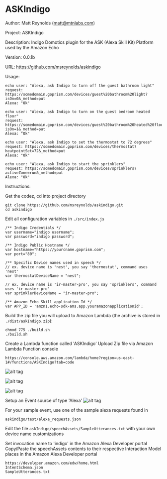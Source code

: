 # ASKIndigo
Author: Matt Reynolds (matt@mtnlabs.com)

Project: ASKIndigo

Description: Indigo Domotics plugin for the ASK (Alexa Skill Kit) Platform used by the Amazon Echo

Version: 0.0.1b

URL: https://github.com/msreynolds/askindigo

Usage:
```
echo user: "Alexa, ask Indigo to turn off the guest bathroom light"
request: https://somedomain.goprism.com/devices/guest%20bathroom%20light?isOn=0&_method=put
Alexa: "Ok"

echo user: "Alexa, ask Indigo to turn on the guest bedroom heated floor"
request: https://somedomain.goprism.com/devices/guest%20bathroom%20heated%20floor?isOn=1&_method=put
Alexa: "Ok"

echo user: "Alexa, ask Indigo to set the thermostat to 72 degrees"
request: https://somedomain.goprism.com/devices/thermostat?heatpointSet=72&_method=put
Alexa: "Ok"

echo user: "Alexa, ask Indigo to start the sprinklers"
request: https://somedomain.goprism.com/devices/sprinklers?activeZone=run&_method=put
Alexa: "Ok"
```

Instructions:

Get the codez, cd into project directory
```
git clone https://github.com/msreynolds/askindigo.git
cd askindigo
```

Edit all configuration variables in ```./src/index.js```
```
/** Indigo Credentials */
var username="indigo username";
var password="indigo password";

/** Indigo Public Hostname */
var hostname="https://yourcname.goprism.com";
var port="80";

/** Specific Device names used in speech */
// ex. device name is 'nest', you say 'thermostat', command uses 'nest'
var thermostatDeviceName = "nest";

// ex. device name is 'ir-master-pro', you say 'sprinklers', command uses 'ir-master-pro'
var sprinklerDeviceName = "ir-master-pro"; 

/** Amazon Echo Skill application Id */
var APP_ID = 'amzn1.echo-sdk-ams.app.youramazonapplicationid';

```


Build the zip file you will upload to Amazon Lambda (the archive is stored in ```./dist/askIndigo.zip```):

```
chmod 775 ./build.sh
./build.sh
```

Create a Lambda function called 'ASKIndigo'
Upload Zip file via Amazon Lambda Function console
```
https://console.aws.amazon.com/lambda/home?region=us-east-1#/functions/ASKIndigo?tab=code
```
![alt tag](https://github.com/msreynolds/askIndigo/blob/master/help/AmazonLambdaConsole-Step1-ASKIndigoFunction.png)

![alt tag](https://github.com/msreynolds/askIndigo/blob/master/help/AmazonLambdaConsole-Step2-ASKIndigoFunction.png)

![alt tag](https://github.com/msreynolds/askIndigo/blob/master/help/AmazonLambdaConsole-Step2b-ASKIndigoFunction.png)

Setup an Event source of type 'Alexa'
![alt tag](https://github.com/msreynolds/askIndigo/blob/master/help/AmazonLambdaConsole-Step3-ASKIndigoFunction.png)

For your sample event, use one of the sample alexa requests found in
```
askindigo/test/alexa_requests.json
```

Edit the file ```askIndigo/speechAssets/SampleUtterances.txt``` with your own device name customizations

Set invocation name to 'indigo' in the Amazon Alexa Developer portal
Copy/Paste the speechAssets contents to their respective Interaction Model places in the Amazon Alexa Developer portal
```
https://developer.amazon.com/edw/home.html
IntentSchema.json
SampleUtterances.txt
```


